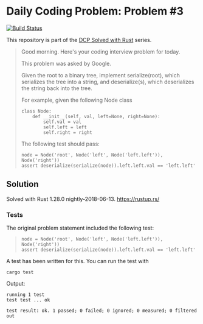 # Daily Coding Problem: Problem #3

[![Build Status](https://travis-ci.org/DCP-solved-with-Rust/dcp_00003.svg?branch=master)](https://travis-ci.org/DCP-solved-with-Rust/dcp_00003?branch=master)

This repository is part of the [DCP Solved with Rust](https://dcp-solved-with-rust.github.io/) series.

> Good morning. Here's your coding interview problem for today.
>
> This problem was asked by Google.
>
> Given the root to a binary tree, implement serialize(root), which serializes the
> tree into a string, and deserialize(s), which deserializes the string back into
> the tree.
>
> For example, given the following Node class
>
> ```
> class Node:
>     def __init__(self, val, left=None, right=None):
>         self.val = val
>         self.left = left
>         self.right = right
> ```
>
> The following test should pass:
>
> ```
> node = Node('root', Node('left', Node('left.left')), Node('right'))
> assert deserialize(serialize(node)).left.left.val == 'left.left'
> ```

## Solution

Solved with Rust 1.28.0 nightly-2018-06-13. https://rustup.rs/

### Tests

The original problem statement included the following test:

> ```
> node = Node('root', Node('left', Node('left.left')), Node('right'))
> assert deserialize(serialize(node)).left.left.val == 'left.left'
> ```

A test has been written for this. You can run the test with

```
cargo test
```

Output:

```
running 1 test
test test ... ok

test result: ok. 1 passed; 0 failed; 0 ignored; 0 measured; 0 filtered out
```
